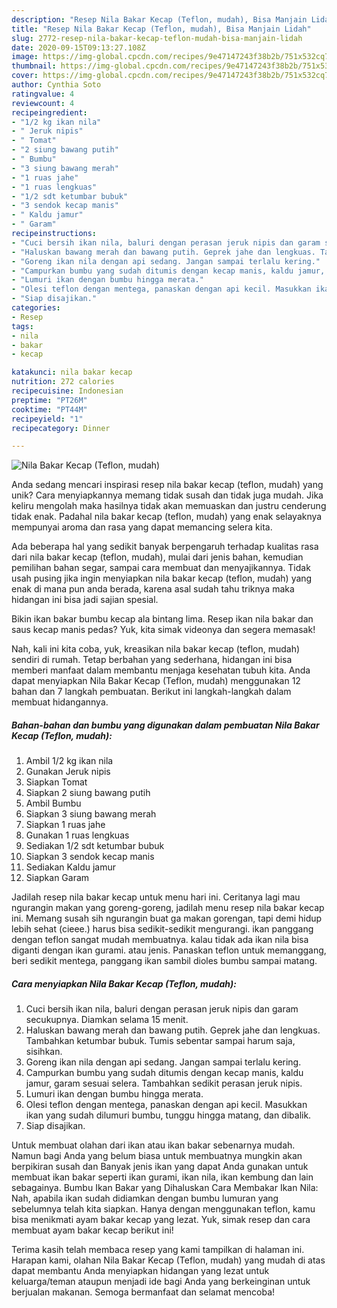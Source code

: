 ```yaml
---
description: "Resep Nila Bakar Kecap (Teflon, mudah), Bisa Manjain Lidah"
title: "Resep Nila Bakar Kecap (Teflon, mudah), Bisa Manjain Lidah"
slug: 2772-resep-nila-bakar-kecap-teflon-mudah-bisa-manjain-lidah
date: 2020-09-15T09:13:27.108Z
image: https://img-global.cpcdn.com/recipes/9e47147243f38b2b/751x532cq70/nila-bakar-kecap-teflon-mudah-foto-resep-utama.jpg
thumbnail: https://img-global.cpcdn.com/recipes/9e47147243f38b2b/751x532cq70/nila-bakar-kecap-teflon-mudah-foto-resep-utama.jpg
cover: https://img-global.cpcdn.com/recipes/9e47147243f38b2b/751x532cq70/nila-bakar-kecap-teflon-mudah-foto-resep-utama.jpg
author: Cynthia Soto
ratingvalue: 4
reviewcount: 4
recipeingredient:
- "1/2 kg ikan nila"
- " Jeruk nipis"
- " Tomat"
- "2 siung bawang putih"
- " Bumbu"
- "3 siung bawang merah"
- "1 ruas jahe"
- "1 ruas lengkuas"
- "1/2 sdt ketumbar bubuk"
- "3 sendok kecap manis"
- " Kaldu jamur"
- " Garam"
recipeinstructions:
- "Cuci bersih ikan nila, baluri dengan perasan jeruk nipis dan garam secukupnya. Diamkan selama 15 menit."
- "Haluskan bawang merah dan bawang putih. Geprek jahe dan lengkuas. Tambahkan ketumbar bubuk. Tumis sebentar sampai harum saja, sisihkan."
- "Goreng ikan nila dengan api sedang. Jangan sampai terlalu kering."
- "Campurkan bumbu yang sudah ditumis dengan kecap manis, kaldu jamur, garam sesuai selera. Tambahkan sedikit perasan jeruk nipis."
- "Lumuri ikan dengan bumbu hingga merata."
- "Olesi teflon dengan mentega, panaskan dengan api kecil. Masukkan ikan yang sudah dilumuri bumbu, tunggu hingga matang, dan dibalik."
- "Siap disajikan."
categories:
- Resep
tags:
- nila
- bakar
- kecap

katakunci: nila bakar kecap 
nutrition: 272 calories
recipecuisine: Indonesian
preptime: "PT26M"
cooktime: "PT44M"
recipeyield: "1"
recipecategory: Dinner

---
```



![Nila Bakar Kecap (Teflon, mudah)](https://img-global.cpcdn.com/recipes/9e47147243f38b2b/751x532cq70/nila-bakar-kecap-teflon-mudah-foto-resep-utama.jpg)

Anda sedang mencari inspirasi resep nila bakar kecap (teflon, mudah) yang unik? Cara menyiapkannya memang tidak susah dan tidak juga mudah. Jika keliru mengolah maka hasilnya tidak akan memuaskan dan justru cenderung tidak enak. Padahal nila bakar kecap (teflon, mudah) yang enak selayaknya mempunyai aroma dan rasa yang dapat memancing selera kita.

Ada beberapa hal yang sedikit banyak berpengaruh terhadap kualitas rasa dari nila bakar kecap (teflon, mudah), mulai dari jenis bahan, kemudian pemilihan bahan segar, sampai cara membuat dan menyajikannya. Tidak usah pusing jika ingin menyiapkan nila bakar kecap (teflon, mudah) yang enak di mana pun anda berada, karena asal sudah tahu triknya maka hidangan ini bisa jadi sajian spesial.

Bikin ikan bakar bumbu kecap ala bintang lima. Resep ikan nila bakar dan saus kecap manis pedas? Yuk, kita simak videonya dan segera memasak!


Nah, kali ini kita coba, yuk, kreasikan nila bakar kecap (teflon, mudah) sendiri di rumah. Tetap berbahan yang sederhana, hidangan ini bisa memberi manfaat dalam membantu menjaga kesehatan tubuh kita. Anda dapat menyiapkan Nila Bakar Kecap (Teflon, mudah) menggunakan 12 bahan dan 7 langkah pembuatan. Berikut ini langkah-langkah dalam membuat hidangannya.

<!--inarticleads1-->

##### Bahan-bahan dan bumbu yang digunakan dalam pembuatan Nila Bakar Kecap (Teflon, mudah):

1. Ambil 1/2 kg ikan nila
1. Gunakan  Jeruk nipis
1. Siapkan  Tomat
1. Siapkan 2 siung bawang putih
1. Ambil  Bumbu
1. Siapkan 3 siung bawang merah
1. Siapkan 1 ruas jahe
1. Gunakan 1 ruas lengkuas
1. Sediakan 1/2 sdt ketumbar bubuk
1. Siapkan 3 sendok kecap manis
1. Sediakan  Kaldu jamur
1. Siapkan  Garam


Jadilah resep nila bakar kecap untuk menu hari ini. Ceritanya lagi mau ngurangin makan yang goreng-goreng, jadilah menu resep nila bakar kecap ini. Memang susah sih ngurangin buat ga makan gorengan, tapi demi hidup lebih sehat (cieee.) harus bisa sedikit-sedikit mengurangi. ikan panggang dengan teflon sangat mudah membuatnya. kalau tidak ada ikan nila bisa diganti dengan ikan gurami. atau jenis. Panaskan teflon untuk memanggang, beri sedikit mentega, panggang ikan sambil dioles bumbu sampai matang. 

<!--inarticleads2-->

##### Cara menyiapkan Nila Bakar Kecap (Teflon, mudah):

1. Cuci bersih ikan nila, baluri dengan perasan jeruk nipis dan garam secukupnya. Diamkan selama 15 menit.
1. Haluskan bawang merah dan bawang putih. Geprek jahe dan lengkuas. Tambahkan ketumbar bubuk. Tumis sebentar sampai harum saja, sisihkan.
1. Goreng ikan nila dengan api sedang. Jangan sampai terlalu kering.
1. Campurkan bumbu yang sudah ditumis dengan kecap manis, kaldu jamur, garam sesuai selera. Tambahkan sedikit perasan jeruk nipis.
1. Lumuri ikan dengan bumbu hingga merata.
1. Olesi teflon dengan mentega, panaskan dengan api kecil. Masukkan ikan yang sudah dilumuri bumbu, tunggu hingga matang, dan dibalik.
1. Siap disajikan.


Untuk membuat olahan dari ikan atau ikan bakar sebenarnya mudah. Namun bagi Anda yang belum biasa untuk membuatnya mungkin akan berpikiran susah dan Banyak jenis ikan yang dapat Anda gunakan untuk membuat ikan bakar seperti ikan gurami, ikan nila, ikan kembung dan lain sebagainya. Bumbu Ikan Bakar yang Dihaluskan Cara Membakar Ikan Nila: Nah, apabila ikan sudah didiamkan dengan bumbu lumuran yang sebelumnya telah kita siapkan. Hanya dengan menggunakan teflon, kamu bisa menikmati ayam bakar kecap yang lezat. Yuk, simak resep dan cara membuat ayam bakar kecap berikut ini! 

Terima kasih telah membaca resep yang kami tampilkan di halaman ini. Harapan kami, olahan Nila Bakar Kecap (Teflon, mudah) yang mudah di atas dapat membantu Anda menyiapkan hidangan yang lezat untuk keluarga/teman ataupun menjadi ide bagi Anda yang berkeinginan untuk berjualan makanan. Semoga bermanfaat dan selamat mencoba!
